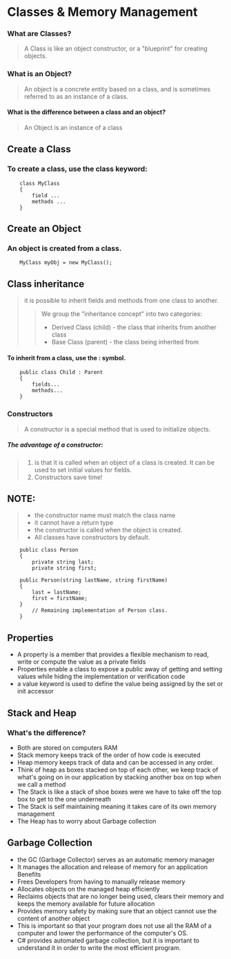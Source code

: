 # Classes & Memory Management

### What are Classes?
> A Class is like an object constructor, or a "blueprint" for creating objects.

### What is an Object?
> An object is a concrete entity based on a class, and is sometimes referred to as an instance of a class.

#### What is the difference between a class and an object?
> An Object is an instance of a class

## Create a Class
### To create a class, use the class keyword:

        class MyClass 
        {
            field ...
            methods ...
        }

## Create an Object
### An object is created from a class.

        MyClass myObj = new MyClass();

## Class inheritance
> it is possible to inherit fields and methods from one class to another. 
>> We group the "inheritance concept" into two categories:
>> - Derived Class (child) - the class that inherits from another class
>> - Base Class (parent) - the class being inherited from

#### To inherit from a class, use the : symbol.

        public class Child : Parent
        {
            fields...
            methods...
        }
### Constructors
> A constructor is a special method that is used to initialize objects. 
##### The advantage of a constructor: 
> 1. is that it is called when an object of a class is created. It can be used to set initial values for fields.
> 2. Constructors save time!

## NOTE: 
> - the constructor name must match the class name
> - it cannot have a return type
> - the constructor is called when the object is created.
> - All classes have constructors by default.

        public class Person
        {
            private string last;
            private string first;

        public Person(string lastName, string firstName)
        {
            last = lastName;
            first = firstName;
        }
            // Remaining implementation of Person class.
        }
## Properties
- A property is a member that provides a flexible mechanism to read, write or compute the value as a private fields
- Properties enable a class to expose a public away of getting and setting values while hiding the implementation or verification code
- a value keyword is used to define the value being assigned by the set or init accessor

## Stack and Heap
### What's the difference?
- Both are stored on computers RAM
- Stack memory keeps track of the order of how code is executed
- Heap memory keeps track of data and can be accessed in any order.
- Think of heap as boxes stacked on top of each other, we keep track of what's going on in our application by stacking another box on top when we call a method
- The Stack is like a stack of shoe boxes were we have to take off the top box to get to the one underneath
- The Stack is self maintaining meaning it takes care of its own memory management
- The Heap has to worry about Garbage collection

## Garbage Collection
- the GC (Garbage Collector) serves as an automatic memory manager
- It manages the allocation and release of memory for an application Benefits
- Frees Developers from having to manually release memory
- Allocates objects on the managed heap efficiently
- Reclaims objects that are no longer being used, clears their memory and keeps the memory available for future allocation
- Provides memory safety by making sure that an object cannot use the content of another object
- This is important so that your program does not use all the RAM of a computer and lower the performance of the computer's OS.
- C# provides automated garbage collection, but it is important to understand it in order to write the most efficient program.

